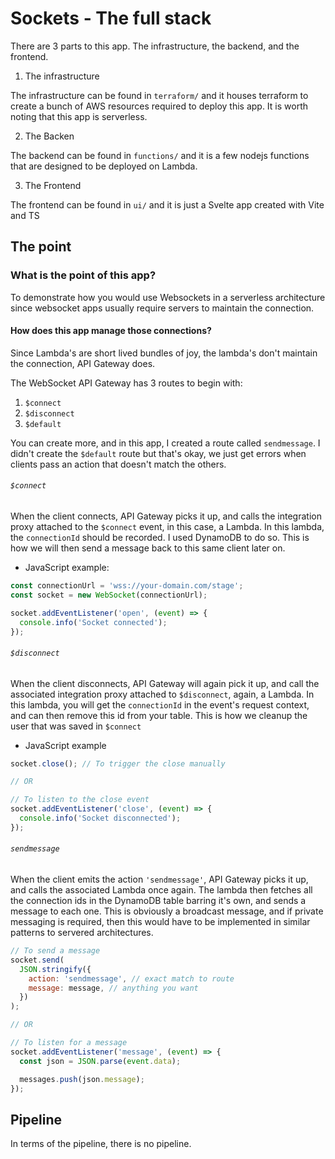 # Sockets - The full stack

There are 3 parts to this app. The infrastructure, the backend, and the frontend.

1. The infrastructure

The infrastructure can be found in `terraform/` and it houses terraform to create a bunch of AWS resources required to deploy this app.
It is worth noting that this app is serverless.

2. The Backen

The backend can be found in `functions/` and it is a few nodejs functions that are designed to be deployed on Lambda.

3. The Frontend

The frontend can be found in `ui/` and it is just a Svelte app created with Vite and TS

## The point

### What is the point of this app?

To demonstrate how you would use Websockets in a serverless architecture since websocket apps usually require servers to maintain the connection.

#### How does this app manage those connections?

Since Lambda's are short lived bundles of joy, the lambda's don't maintain the connection, API Gateway does.

The WebSocket API Gateway has 3 routes to begin with:

1. `$connect`
2. `$disconnect`
3. `$default`

You can create more, and in this app, I created a route called `sendmessage`. I didn't create the `$default` route but that's okay, we just get errors when clients pass an action that doesn't match the others.

###### `$connect`

When the client connects, API Gateway picks it up, and calls the integration proxy attached to the `$connect` event, in this case, a Lambda.
In this lambda, the `connectionId` should be recorded. I used DynamoDB to do so. This is how we will then send a message back to this same client later on.

- JavaScript example:

```javascript
const connectionUrl = 'wss://your-domain.com/stage';
const socket = new WebSocket(connectionUrl);

socket.addEventListener('open', (event) => {
  console.info('Socket connected');
});
```

###### `$disconnect`

When the client disconnects, API Gateway will again pick it up, and call the associated integration proxy attached to `$disconnect`, again, a Lambda.
In this lambda, you will get the `connectionId` in the event's request context, and can then remove this id from your table. This is how we cleanup the user
that was saved in `$connect`

- JavaScript example

```javascript
socket.close(); // To trigger the close manually

// OR

// To listen to the close event
socket.addEventListener('close', (event) => {
  console.info('Socket disconnected');
});
```

###### `sendmessage`

When the client emits the action `'sendmessage'`, API Gateway picks it up, and calls the associated Lambda once again. The lambda then fetches all the connection ids in
the DynamoDB table barring it's own, and sends a message to each one. This is obviously a broadcast message, and if private messaging is required, then this would have to be implemented in similar patterns to servered architectures.

```javascript
// To send a message
socket.send(
  JSON.stringify({
    action: 'sendmessage', // exact match to route
    message: message, // anything you want
  })
);

// OR

// To listen for a message
socket.addEventListener('message', (event) => {
  const json = JSON.parse(event.data);

  messages.push(json.message);
});
```

## Pipeline

In terms of the pipeline, there is no pipeline.

